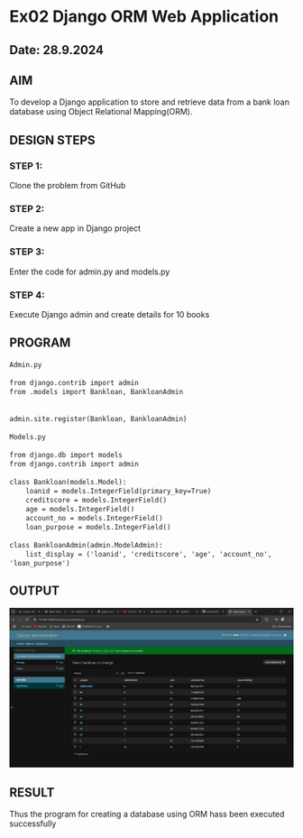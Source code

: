 # Ex02 Django ORM Web Application
## Date: 28.9.2024

## AIM
To develop a Django application to store and retrieve data from a bank loan database using Object Relational Mapping(ORM).


## DESIGN STEPS

### STEP 1:
Clone the problem from GitHub

### STEP 2:
Create a new app in Django project

### STEP 3:
Enter the code for admin.py and models.py

### STEP 4:
Execute Django admin and create details for 10 books

## PROGRAM
```
Admin.py

from django.contrib import admin
from .models import Bankloan, BankloanAdmin  


admin.site.register(Bankloan, BankloanAdmin)

Models.py

from django.db import models
from django.contrib import admin

class Bankloan(models.Model):
    loanid = models.IntegerField(primary_key=True)
    creditscore = models.IntegerField()
    age = models.IntegerField()  
    account_no = models.IntegerField()
    loan_purpose = models.IntegerField()

class BankloanAdmin(admin.ModelAdmin):
    list_display = ('loanid', 'creditscore', 'age', 'account_no', 'loan_purpose')  
```



## OUTPUT
![alt text](<Screenshot 2024-09-28 165003.png>)


## RESULT
Thus the program for creating a database using ORM hass been executed successfully
